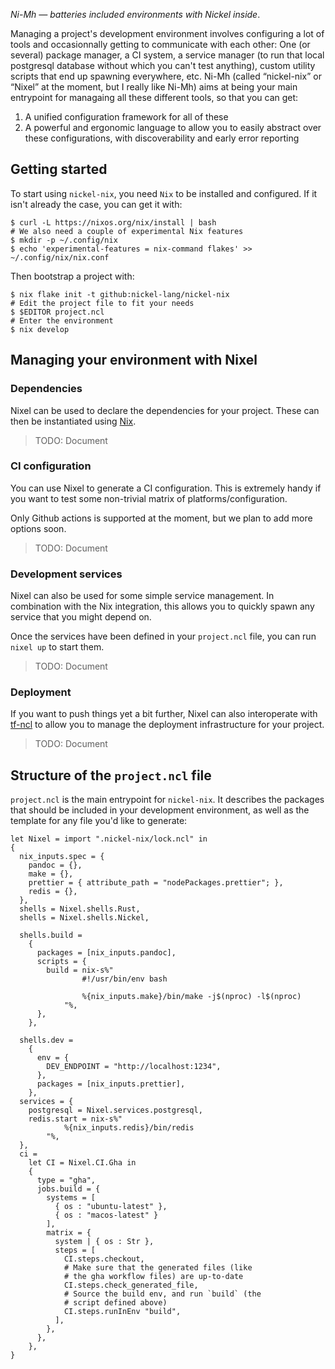 _Ni-Mh — batteries included environments with Nickel inside_.

Managing a project's development environment involves configuring a lot of tools and occasionnally getting to communicate with each other: One (or several) package manager, a CI system, a service manager (to run that local postgresql database without which you can't test anything), custom utility scripts that end up spawning everywhere, etc.
Ni-Mh (called “nickel-nix” or “Nixel” at the moment, but I really like Ni-Mh) aims at being your main entrypoint for managaing all these different tools, so that you can get:

1. A unified configuration framework for all of these
2. A powerful and ergonomic language to allow you to easily abstract over these configurations, with discoverability and early error reporting

## Getting started

To start using `nickel-nix`, you need `Nix` to be installed and configured.
If it isn't already the case, you can get it with:

```console
$ curl -L https://nixos.org/nix/install | bash
# We also need a couple of experimental Nix features
$ mkdir -p ~/.config/nix
$ echo 'experimental-features = nix-command flakes' >> ~/.config/nix/nix.conf
```

Then bootstrap a project with:

```console
$ nix flake init -t github:nickel-lang/nickel-nix
# Edit the project file to fit your needs
$ $EDITOR project.ncl
# Enter the environment
$ nix develop
```

## Managing your environment with Nixel

### Dependencies

Nixel can be used to declare the dependencies for your project.
These can then be instantiated using [Nix](https://nixos.org/nix).

> TODO: Document

### CI configuration

You can use Nixel to generate a CI configuration.
This is extremely handy if you want to test some non-trivial matrix of platforms/configuration.

Only Github actions is supported at the moment, but we plan to add more options soon.

> TODO: Document

### Development services

Nixel can also be used for some simple service management.
In combination with the Nix integration, this allows you to quickly spawn any service that you might depend on.

Once the services have been defined in your `project.ncl` file, you can run `nixel up` to start them.

> TODO: Document

### Deployment

If you want to push things yet a bit further, Nixel can also interoperate with [tf-ncl](https://github.com/tweag/tf-ncl) to allow you to manage the deployment infrastructure for your project.

> TODO: Document

## Structure of the `project.ncl` file

`project.ncl` is the main entrypoint for `nickel-nix`.
It describes the packages that should be included in your development environment, as well as the template for any file you'd like to generate:

```nickel
let Nixel = import ".nickel-nix/lock.ncl" in
{
  nix_inputs.spec = {
    pandoc = {},
    make = {},
    prettier = { attribute_path = "nodePackages.prettier"; },
    redis = {},
  },
  shells = Nixel.shells.Rust,
  shells = Nixel.shells.Nickel,
  
  shells.build =
    {
      packages = [nix_inputs.pandoc],
      scripts = {
        build = nix-s%"
                #!/usr/bin/env bash

                %{nix_inputs.make}/bin/make -j$(nproc) -l$(nproc)
            "%,
      },
    },
    
  shells.dev =
    {
      env = {
        DEV_ENDPOINT = "http://localhost:1234",
      },
      packages = [nix_inputs.prettier],
    },
  services = {
    postgresql = Nixel.services.postgresql,
    redis.start = nix-s%"
            %{nix_inputs.redis}/bin/redis
        "%,
  },
  ci =
    let CI = Nixel.CI.Gha in
    {
      type = "gha",
      jobs.build = {
        systems = [
          { os : "ubuntu-latest" },
          { os : "macos-latest" }
        ],
        matrix = {
          system | { os : Str },
          steps = [
            CI.steps.checkout,
            # Make sure that the generated files (like
            # the gha workflow files) are up-to-date
            CI.steps.check_generated_file,
            # Source the build env, and run `build` (the
            # script defined above)
            CI.steps.runInEnv "build",
          ],
        },
      },
    },
}
```


